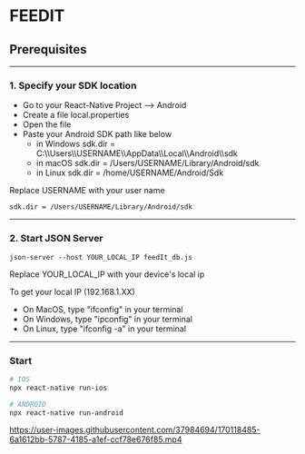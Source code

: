 # FEEDIT

## Prerequisites
***

### 1. Specify your SDK location

<ul>
  <li>Go to your React-Native Project --> Android</li>
  <li>Create a file local.properties</li>
  <li>Open the file</li>
  <li>Paste your Android SDK path like below
  <ul>
      <li>in Windows sdk.dir = C:\\Users\\USERNAME\\AppData\\Local\\Android\\sdk</li>
      <li>in macOS sdk.dir = /Users/USERNAME/Library/Android/sdk</li>
      <li>in Linux sdk.dir = /home/USERNAME/Android/Sdk</li>
  </ul>
</li>
</ul>

Replace USERNAME with your user name


```
sdk.dir = /Users/USERNAME/Library/Android/sdk
```

***

### 2. Start JSON Server

```
json-server --host YOUR_LOCAL_IP feedIt_db.js 
```

Replace YOUR_LOCAL_IP with your device's local ip

To get your local IP (192.168.1.XX)
<ul>
  <li>On MacOS, type "ifconfig" in your terminal</li>
  <li>On Windows, type "ipconfig" in your terminal</li>
  <li>On Linux, type "ifconfig -a" in your terminal</li>
</ul>

***

### Start

```sh
# IOS
npx react-native run-ios

# ANDROID
npx react-native run-android
```


https://user-images.githubusercontent.com/37984694/170118485-6a1612bb-5787-4185-a1ef-ccf78e676f85.mp4

